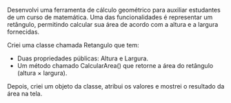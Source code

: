 Desenvolvi uma ferramenta de cálculo geométrico para auxiliar estudantes de um curso de matemática. Uma das funcionalidades é representar um retângulo, permitindo calcular sua área de acordo com a altura e a largura fornecidas.

Criei uma classe chamada Retangulo que tem:

- Duas propriedades públicas: Altura e Largura.
- Um método chamado CalcularArea() que retorne a área do retângulo (altura × largura).
  
Depois, criei um objeto da classe, atribui os valores e mostrei o resultado da área na tela.
